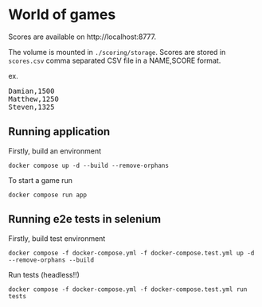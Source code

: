 # World of games

Scores are available on http://localhost:8777.

The volume is mounted in `./scoring/storage`.
Scores are stored in `scores.csv` comma separated CSV file in a NAME,SCORE format.

ex.
<pre>
Damian,1500
Matthew,1250
Steven,1325
</pre>

## Running application

Firstly, build an environment
```shell
docker compose up -d --build --remove-orphans
```

To start a game run
```shell
docker compose run app
```

## Running e2e tests in selenium

Firstly, build test environment
```shell
docker compose -f docker-compose.yml -f docker-compose.test.yml up -d --remove-orphans --build
```

Run tests (headless!!)
```shell
docker compose -f docker-compose.yml -f docker-compose.test.yml run tests
```
